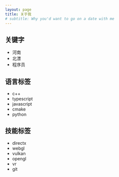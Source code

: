 ```yaml
---
layout: page
title: 关于我
# subtitle: Why you'd want to go on a date with me
---
```


## 关键字
- 河南
- 北漂
- 程序员

## 语言标签
- c++
- typescript
- javascript
- cmake
- python


## 技能标签
- directx
- webgl
- vulkan
- opengl
- vr
- git
